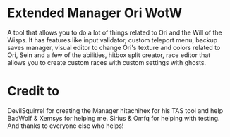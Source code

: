 # Extended Manager Ori WotW

A tool that allows you to do a lot of things related to Ori and the Will of the Wisps. It has features like input validator, custom teleport menu, backup saves manager, visual editor to change Ori's texture and colors related to Ori, Sein and a few of the abilities, hitbox split creator, race editor that allows you to create custom races with custom settings with ghosts.

# Credit to 
DevilSquirrel for creating the Manager
hitachihex for his TAS tool and help
BadWolf & Xemsys for helping me.
Sirius & Omfq for helping with testing.
And thanks to everyone else who helps!
